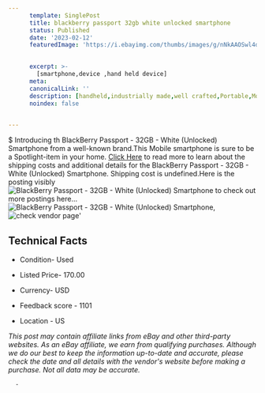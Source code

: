 ```yaml
---
      template: SinglePost
      title: blackberry passport 32gb white unlocked smartphone
      status: Published
      date: '2023-02-12'
      featuredImage: 'https://i.ebayimg.com/thumbs/images/g/nNkAAOSwl4dhViXy/s-l225.jpg'
       

      excerpt: >-
        [smartphone,device ,hand held device]
      meta:
      canonicalLink: ''
      description: [handheld,industrially made,well crafted,Portable,Mobile,Compact,Convenient,Lightweight,Maneuverable,Man-portable,Miniature,Carriable,Hand-held,Light,Holdable,Transportable,Mobile device,Pocket-sized,On-the-go,Wireless,Cordless,Compact size,Convenient size, smartphone,device ,hand held device]
      noindex: false
      

---
```

$
      Introducing th BlackBerry Passport - 32GB - White (Unlocked) Smartphone from a well-known brand.This Mobile smartphone is sure to be a Spotlight-item in your home. [Click Here](https://www.ebay.com/itm/225055206199?hash=item346655eb37%3Ag%3AnNkAAOSwl4dhViXy&mkevt=1&mkcid=1&mkrid=711-53200-19255-0&campid=%253CePNCampaignId%253E&customid=%253CreferenceId%253E&toolid=10049) to read more to learn about the shipping costs and additional details for the BlackBerry Passport - 32GB - White (Unlocked) Smartphone. Shipping cost is undefined.Here is the posting visibly ![BlackBerry Passport - 32GB - White (Unlocked) Smartphone](https://i.ebayimg.com/thumbs/images/g/nNkAAOSwl4dhViXy/s-l225.jpg) to check out more postings here... ![BlackBerry Passport - 32GB - White (Unlocked) Smartphone](https://i.ebayimg.com/images/g/nNkAAOSwl4dhViXy/s-l1200.jpg), ![check vendor page](https://origin-galleryplus.ebayimg.com/ws/web/225055206199_2_0_1/225x225.jpg,https://origin-galleryplus.ebayimg.com/ws/web/225055206199_3_0_1/225x225.jpg)'

      

 ## Technical Facts 



     
      

 - Condition- Used 


      

 - Listed Price- 170.00 


      

 - Currency- USD 


      

 - Feedback score - 1101 


      

 - Location - US 


      
      

 *_This post may contain affiliate links from eBay and other third-party websites. As an eBay affiliate, we earn from qualifying purchases. Although we do our best to keep the information up-to-date and accurate, please check the date and all details with the vendor's website before making a purchase. Not all data may be accurate._*




      -

